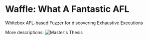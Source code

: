 # Waffle: What A Fantastic AFL
Whitebox AFL-based Fuzzer for discovering Exhaustive Executions

More descriptions:
![Master's Thesis](https://github.com/behnamarbab/masterthesis)
